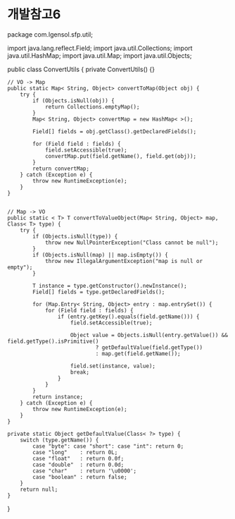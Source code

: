 # 개발참고6

package com.lgensol.sfp.util;

import java.lang.reflect.Field;
import java.util.Collections;
import java.util.HashMap;
import java.util.Map;
import java.util.Objects;

public class ConvertUtils {
private ConvertUtils() {}

    // VO -> Map
    public static Map< String, Object> convertToMap(Object obj) {
        try {
            if (Objects.isNull(obj)) {
                return Collections.emptyMap();
            }
            Map< String, Object> convertMap = new HashMap< >();

            Field[] fields = obj.getClass().getDeclaredFields();

            for (Field field : fields) {
                field.setAccessible(true);
                convertMap.put(field.getName(), field.get(obj));
            }
            return convertMap;
        } catch (Exception e) {
            throw new RuntimeException(e);
        }
    }


    // Map -> VO
    public static < T> T convertToValueObject(Map< String, Object> map, Class< T> type) {
        try {
            if (Objects.isNull(type)) {
                throw new NullPointerException("Class cannot be null");
            }
            if (Objects.isNull(map) || map.isEmpty()) {
                throw new IllegalArgumentException("map is null or empty");
            }

            T instance = type.getConstructor().newInstance();
            Field[] fields = type.getDeclaredFields();

            for (Map.Entry< String, Object> entry : map.entrySet()) {
                for (Field field : fields) {
                    if (entry.getKey().equals(field.getName())) {
                        field.setAccessible(true);

                        Object value = Objects.isNull(entry.getValue()) && field.getType().isPrimitive()
                                ? getDefaultValue(field.getType())
                                : map.get(field.getName());

                        field.set(instance, value);
                        break;
                    }
                }
            }
            return instance;
        } catch (Exception e) {
            throw new RuntimeException(e);
        }
    }

    private static Object getDefaultValue(Class< ?> type) {
        switch (type.getName()) {
            case "byte": case "short": case "int": return 0;
            case "long"    : return 0L;
            case "float"   : return 0.0f;
            case "double"  : return 0.0d;
            case "char"    : return '\u0000';
            case "boolean" : return false;
        }
        return null;
    }
}
